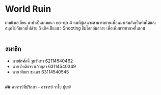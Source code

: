 # World Ruin
เกมยิงเอเลี่ยน มาทําเป็นเกมแนว co-op 4 คนที่ผู้เล่นจะสามารถชวนเพื่อนมาเล่นกันเป็นทีมได้และสนุกไปกับเกมไปด้วย ถึงเกิดเป็นแนว Shooting ธีมโลกล่มสลาย เพื่อเพิ่มบรรยากาศในเกม  
<br>
## สมาชิก
- นายธีรศักดิ์ จูมวันทา 62114540462
- นาย กิตติขจร แก้วกุลา 63114540349
- นาย พัสกร ชมเดช 63114540545  
<br>
## อาจารย์ที่ปรึกษา
- อาจารย์ วาโย ปุยะติ


